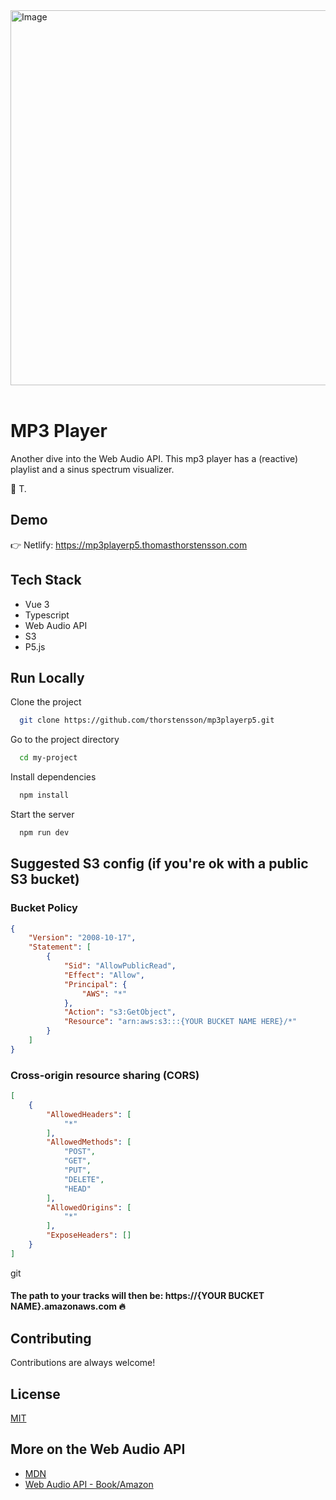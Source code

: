 <img width="600" height="600" alt="Image" src="https://github.com/user-attachments/assets/f5aec123-49bb-4072-9f9c-aebe12e26f6c" />

<br/>
<br/>

# MP3 Player

Another dive into the Web Audio API. This mp3 player has a (reactive) playlist and a sinus spectrum visualizer.

:penguin: T.
## Demo

👉 Netlify: https://mp3playerp5.thomasthorstensson.com

## Tech Stack

- Vue 3
- Typescript
- Web Audio API
- S3
- P5.js

## Run Locally

Clone the project

```bash
  git clone https://github.com/thorstensson/mp3playerp5.git
```

Go to the project directory

```bash
  cd my-project
```

Install dependencies

```bash
  npm install
```

Start the server

```bash
  npm run dev
```
## Suggested S3 config (if you're ok with a public S3 bucket)

### Bucket Policy
```json
{
    "Version": "2008-10-17",
    "Statement": [
        {
            "Sid": "AllowPublicRead",
            "Effect": "Allow",
            "Principal": {
                "AWS": "*"
            },
            "Action": "s3:GetObject",
            "Resource": "arn:aws:s3:::{YOUR BUCKET NAME HERE}/*"
        }
    ]
}
```

### Cross-origin resource sharing (CORS)
```json
[
    {
        "AllowedHeaders": [
            "*"
        ],
        "AllowedMethods": [
            "POST",
            "GET",
            "PUT",
            "DELETE",
            "HEAD"
        ],
        "AllowedOrigins": [
            "*"
        ],
        "ExposeHeaders": []
    }
]
```
git 
#### The path to your tracks will then be: https://{YOUR BUCKET NAME}.amazonaws.com 🔥

## Contributing

Contributions are always welcome!

## License

[MIT](https://choosealicense.com/licenses/mit/)

## More on the Web Audio API

 - [MDN](https://developer.mozilla.org/en-US/docs/Web/API/Web_Audio_API/Visualizations_with_Web_Audio_API)
 - [Web Audio API - Book/Amazon](https://www.amazon.com/Web-Audio-API-Advanced-Interactive/dp/1449332684)


